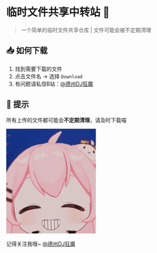 # 临时文件共享中转站 📁

> 一个简单的临时文件共享仓库 | 文件可能会被不定期清理

## 📥 如何下载
1. 找到需要下载的文件
2. 点击文件名 → 选择 `Download`
3. 有问题请私信B站：[@德州DJ狂魔](https://space.bilibili.com/348613569)

## 🚫 提示
所有上传的文件都可能会**不定期清理**，请及时下载喵  

![image](https://github.com/Belugaaaa/MyTempShareHub/blob/main/ReadmeImageFile/taffy.gif)

记得关注我哦~ [@德州DJ狂魔](https://space.bilibili.com/348613569)